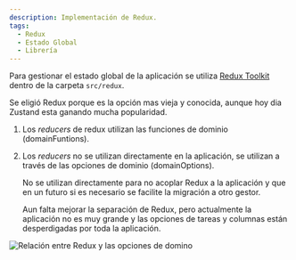 ```yaml
---
description: Implementación de Redux.
tags:
  - Redux
  - Estado Global
  - Librería
---
```


Para gestionar el estado global de la aplicación se utiliza [Redux Toolkit](https://redux-toolkit.js.org/) dentro de la carpeta `src/redux`.


Se eligió Redux porque es la opción mas vieja y conocida, aunque hoy dia Zustand esta ganando mucha popularidad.

1. Los *reducers* de redux utilizan las funciones de dominio (domainFuntions).

2. Los *reducers* no se utilizan directamente en la aplicación, se utilizan a través de las opciones de dominio (domainOptions).

    No se utilizan directamente para no acoplar Redux a la aplicación y que en un futuro si es necesario se facilite la migración a otro gestor.

    Aun falta mejorar la separación de Redux, pero actualmente la aplicación no es muy grande y las opciones de tareas y columnas están desperdigadas por toda la aplicación.

![Relación entre Redux y las opciones de domino](/img/Redux_and_Domain_Options.svg)